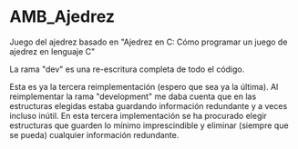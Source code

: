 # AMB_Ajedrez
Juego del ajedrez basado en "Ajedrez en C: Cómo programar un juego de ajedrez en lenguaje C"

La rama "dev" es una re-escritura completa de todo el código.

Esta es ya la tercera reimplementación (espero que sea ya la última). Al reimplementar la rama "development" me daba cuenta que en las estructuras elegidas estaba guardando información redundante y a veces incluso inútil. En esta tercera implementación se ha procurado elegir estructuras que guarden lo mínimo imprescindible y eliminar (siempre que se pueda) cualquier información redundante.

